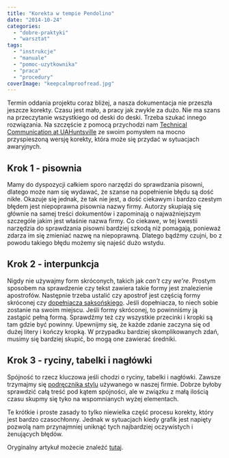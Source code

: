 ```yaml
---
title: "Korekta w tempie Pendolino"
date: "2014-10-24"
categories:
  - "dobre-praktyki"
  - "warsztat"
tags:
  - "instrukcje"
  - "manuale"
  - "pomoc-uzytkownika"
  - "praca"
  - "procedury"
coverImage: "keepcalmproofread.jpg"
---
```


Termin oddania projektu coraz bliżej, a nasza dokumentacja nie przeszła jeszcze korekty. Czasu jest mało, a pracy jak zwykle za dużo. Nie ma szans na przeczytanie wszystkiego od deski do deski. Trzeba szukać innego rozwiązania. Na szczęście z pomocą przychodzi nam [Technical Communication at UAHuntsville](http://uahtechcomm.com/) ze swoim pomysłem na mocno przyspieszoną wersję korekty, która może się przydać w sytuacjach awaryjnych.

## Krok 1 - pisownia

Mamy do dyspozycji całkiem sporo narzędzi do sprawdzania pisowni, dlatego może nam się wydawać, że szanse na popełnienie błędu są dość nikłe. Okazuje się jednak, że tak nie jest, a dość ciekawym i bardzo czestym błędem jest niepoprawna pisownia nazwy firmy. Autorzy skupiają się głównie na samej treści dokumentów i zapominają o najważniejszym szczególe jakim jest właśnie nazwa firmy. Co ciekawe, w tej kwestii narzędzia do sprawdzania pisowni bardziej szkodą niż pomagają, ponieważ zdarza im się zmieniać nazwę na niepoprawną. Dlatego bądźmy czujni, bo z powodu takiego błędu możemy się najeść dużo wstydu.

## Krok 2 - interpunkcja

Nigdy nie używajmy form skróconych, takich jak _can't_ czy _we're_. Prostym sposobem na sprawdzenie czy tekst zawiera takie formy jest znalezienie apostrofów. Następnie trzeba ustalić czy apostrof jest częścią formy skróconej czy [dopełniacza saksońskiego](http://www.angielski.edu.pl/rzeczowniki/dopelniacz_saksonski_277.html). Jeśli dopełniacza, to niech sobie zostanie na swoim miejscu. Jeśli formy skróconej, to powinniśmy ją zastąpić pełną formą. Sprawdźmy też czy wszystkie przecinki i kropki są tam gdzie być powinny. Upewnijmy się, że każde zdanie zaczyna się od dużej litery i kończy kropką. W przypadku bardziej skomplikowanych zdań, musimy się bardziej skupić, bo mogą one zawierać średniki.

## Krok 3 - ryciny, tabelki i nagłówki

Spójność to rzecz kluczowa jeśli chodzi o ryciny, tabelki i nagłówki. Zawsze trzymajmy się [podręcznika stylu](http://techwriter.pl/podrecznik-stylu-stylrecznik/) używanego w naszej firmie. Dobrze byłoby sprawdzić całą treść pod kątem spójności, ale w związku z małą ilością czasu skupmy się tyko na wspomnianych wyżej elementach.

Te krótkie i proste zasady to tylko niewielka część procesu korekty, który jest bardzo czasochłonny. Jednak w sytuacjach kiedy grafik jest napięty pozwolą nam przynajmniej uniknąć tych najbardziej oczywistych i żenujących błędów.

Oryginalny artykuł możecie znaleźć [tutaj](http://uahtechcomm.com/2014/09/20/proofing-in-a-pinch).
